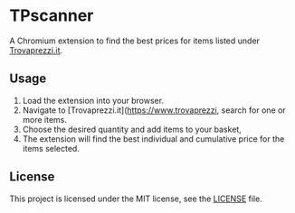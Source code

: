 # TPscanner

A Chromium extension to find the best prices for items listed under [Trovaprezzi.it](https://www.trovaprezzi.it).

## Usage

1. Load the extension into your browser.
2. Navigate to [Trovaprezzi.it](https://www.trovaprezzi, search for one or more items.
3. Choose the desired quantity and add items to your basket,
3. The extension will find the best individual and cumulative price for the items selected.

## License

This project is licensed under the MIT license, see the [LICENSE](LICENSE) file.
